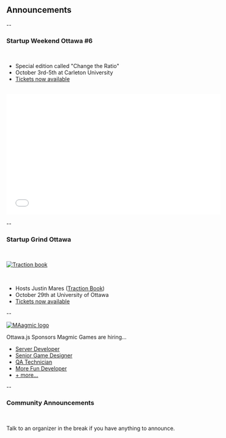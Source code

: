 ## Announcements

--

### Startup Weekend Ottawa #6

<br />

 - Special edition called "Change the Ratio"
 - October 3rd-5th at Carleton University
 - [Tickets now available](http://www.eventbrite.com/e/startup-weekend-ottawa-change-the-ratio-oct-3-5-2014-tickets-12297513193?aff=es2&rank=1)

<br />

 <iframe width="560" height="315" src="//www.youtube.com/embed/FyrP0S9rUPg" frameborder="0" allowfullscreen></iframe>

--

### Startup Grind Ottawa

<br />

 [![Traction book](http://photos2.meetupstatic.com/photos/event/d/d/1/0/global_266516592.jpeg)](http://www.eventbrite.com/e/startup-grind-ottawa-hosts-justin-mares-traction-book-tickets-12227471697)

<br />

 - Hosts Justin Mares ([Traction Book](http://tractionbook.com/))
 - October 29th at University of Ottawa
 - [Tickets now available](http://www.eventbrite.com/e/startup-grind-ottawa-hosts-justin-mares-traction-book-tickets-12227471697)

--

[![MAagmic logo](../../img/sponsors/magmic.png)](http://www.magmic.com/careers/)

Ottawa.js Sponsors Magmic Games are hiring...

  - [Server Developer](https://angel.co/magmic/jobs/30272-server-developer)
  - [Senior Game Designer](https://angel.co/magmic/jobs/39324-senior-game-designer)
  - [QA Technician](https://angel.co/magmic/jobs/39610-qa-technician)
  - [More Fun Developer](https://angel.co/magmic/jobs/36276-more-fun-developer)
  - [+ more...](https://angel.co/magmic/jobs)

--

### Community Announcements

<br />

Talk to an organizer in the break if you have anything to announce.